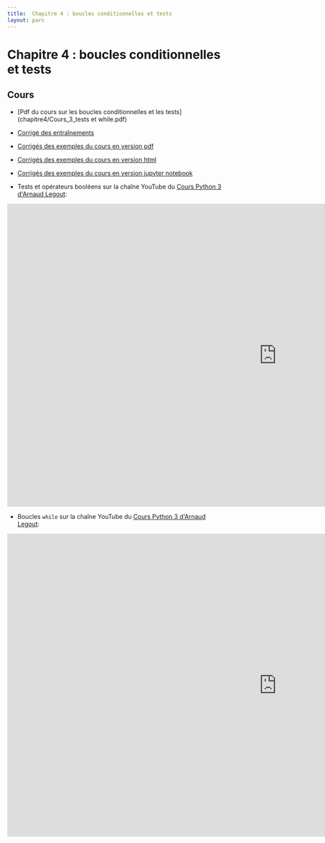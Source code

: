 ```yaml
---
title:  Chapitre 4 : boucles conditionnelles et tests
layout: parc
---
```




# Chapitre 4 : boucles conditionnelles et tests

## Cours

* [Pdf du cours sur les boucles conditionnelles et les tests](chapitre4/Cours_3_tests et while.pdf)
* [Corrigé des entraînements](chapitre4/Corrigé_Ent_C4.pdf)
* [Corrigés des exemples du cours en version pdf](chapitre4/TestBouclesConditionnelles-Correction.pdf)
* [Corrigés des exemples du cours en version html](chapitre4/TestBouclesConditionnelles-Correction.html)
* [Corrigés des exemples du cours en version jupyter notebook](https://mybinder.org/v2/gh/parc-nsi/premiere-nsi/master?filepath=chapitre4/TestBouclesConditionnelles-Correction.ipynb)


* Tests et opérateurs booléens sur la chaîne YouTube du [Cours Python 3 d'Arnaud Legout](https://www.youtube.com/channel/UCIlUBOXnXjxdjmL_atU53kA):

<iframe width="1239" height="697" src="https://www.youtube.com/embed/0JXc48GXZrU?list=PL2CXLryTKuwwhivE1UO4Jg5DhU-ALAoXc" frameborder="0" allow="accelerometer; autoplay; clipboard-write; encrypted-media; gyroscope; picture-in-picture" allowfullscreen></iframe>


* Boucles `while` sur la chaîne YouTube du [Cours Python 3 d'Arnaud Legout](https://www.youtube.com/channel/UCIlUBOXnXjxdjmL_atU53kA):

<iframe width="1239" height="697" src="https://www.youtube.com/embed/gUZFAeM3VCc?list=PL2CXLryTKuwwhivE1UO4Jg5DhU-ALAoXc" frameborder="0" allow="accelerometer; autoplay; clipboard-write; encrypted-media; gyroscope; picture-in-picture" allowfullscreen></iframe>
